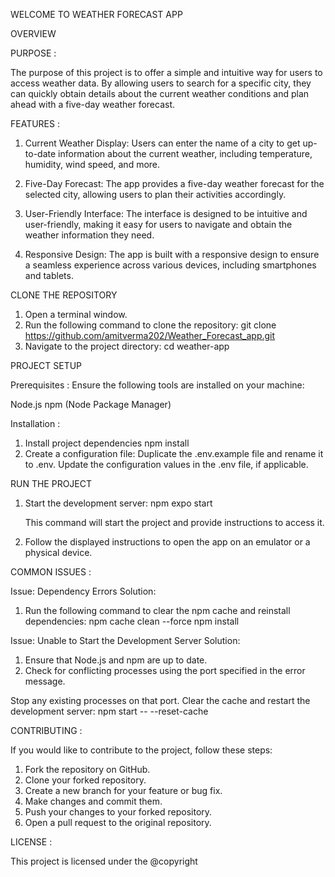 WELCOME TO WEATHER FORECAST APP

OVERVIEW

PURPOSE :

The purpose of this project is to offer a simple and intuitive way for users to access weather data. By allowing users to search for a specific city, they can quickly obtain details about the current weather conditions and plan ahead with a five-day weather forecast.

FEATURES :

1. Current Weather Display:
   Users can enter the name of a city to get up-to-date information about the current weather, including temperature, humidity, wind speed, and more.

2. Five-Day Forecast:
   The app provides a five-day weather forecast for the selected city, allowing users to plan their activities accordingly.

3. User-Friendly Interface:
   The interface is designed to be intuitive and user-friendly, making it easy for users to navigate and obtain the weather information they need.

4. Responsive Design:
   The app is built with a responsive design to ensure a seamless experience across various devices, including smartphones and tablets.

CLONE THE REPOSITORY

1. Open a terminal window.
2. Run the following command to clone the repository:
   git clone https://github.com/amitverma202/Weather_Forecast_app.git
3. Navigate to the project directory:
   cd weather-app

PROJECT SETUP

Prerequisites :
Ensure the following tools are installed on your machine:

Node.js
npm (Node Package Manager)

Installation :

1. Install project dependencies
   npm install
2. Create a configuration file:
   Duplicate the .env.example file and rename it to .env.
   Update the configuration values in the .env file, if applicable.

RUN THE PROJECT

1. Start the development server:
   npm expo start

   This command will start the project and provide instructions to access it.

2. Follow the displayed instructions to open the app on an emulator or a physical device.

COMMON ISSUES :

Issue: Dependency Errors
Solution:

1. Run the following command to clear the npm cache and reinstall dependencies:
   npm cache clean --force
   npm install

Issue: Unable to Start the Development Server
Solution:

1. Ensure that Node.js and npm are up to date.
2. Check for conflicting processes using the port specified in the error message.

Stop any existing processes on that port.
Clear the cache and restart the development server:
npm start -- --reset-cache

CONTRIBUTING :

If you would like to contribute to the project, follow these steps:

1. Fork the repository on GitHub.
2. Clone your forked repository.
3. Create a new branch for your feature or bug fix.
4. Make changes and commit them.
5. Push your changes to your forked repository.
6. Open a pull request to the original repository.

LICENSE :

This project is licensed under the @copyright
